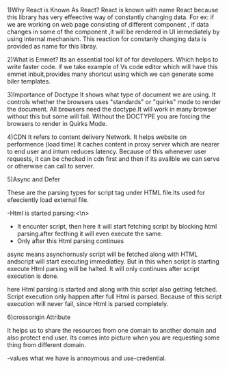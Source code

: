 1)Why React is Known As React? 
React is known with name React because this library has very effeective way of constantly changing data.
For ex: if we are working on web page consisting of different component , if data changes in some of the component ,it will be rendered in UI immediately by using internal mechanism. This reaction for constanly changing data is provided as name for this libray.

2)What is Emmet?
Its an essential tool kit of for developers. Which helps to write faster code.
if we take example of Vs code editor which will have this emmet inbuit,provides many shortcut using which we can generate some biler templates.

3)Importance of Doctype
It shows what type of document we are using.
It controls whether the browsers uses "standards" or "quirks" mode to render the document.
All browsers need the doctype.It will work in many browser without this but some will fail. Without the DOCTYPE you are forcing the browsers to render in Quirks Mode.

4)CDN
It refers to content delivery Network.
It helps website on performence (load time)
It caches content in proxy server which are nearer to end user and inturn reduces latency.
Because of this whenever user requests, it can be checked in cdn first and then if its availble we can serve or otherwise can call to server.

5)Async and Defer

These are the parsing types for script tag under HTML file.Its used for efeeciently load external file.
<script src="script.js"></script>
-Html is started parsing:<\n>
- It encunter script, then here it will start fetching script by blocking html parsing.after fecthing it will even execute the same.
- Only after this Html parsing continues

<script src="script.js" async></script>
async means asynchornusly script will be fetched along with HTML andscript will start executing immediatley.
But in this when script is starting execute Html parsing will be halted. 
It will only continues after script execution is done.


<script src="script.js" defer></script>
here Html parsing is started and along with this script also getting fetched.
Script execution only happen after full Html is parsed.
Because of this script execution will never fail, since Html is parsed completely.

6)crossorigin Attribute

It helps us to share the resources from one domain to another domain and also protect end user.
Its comes into picture when you are requesting some thing from different domain.

-values what we have is annoymous and use-credential.

<script src="" crossorigin="annonymous">
 when its annonymous -session, cookies or any browser data are not sent .
 using use-credential: request is sent using some identified data so that you can receive some identified data from browser.






